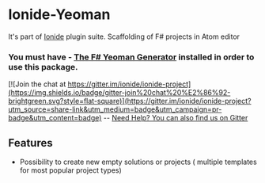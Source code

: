 

# Ionide-Yeoman 
It's part of [Ionide](http://ionide.io) plugin suite.
Scaffolding of F# projects in Atom editor

### You must have - [The F# Yeoman Generator](https://www.npmjs.com/package/generator-fsharp) installed in order to use this package.

[![Join the chat at https://gitter.im/ionide/ionide-project](https://img.shields.io/badge/gitter-join%20chat%20%E2%86%92-brightgreen.svg?style=flat-square)](https://gitter.im/ionide/ionide-project?utm_source=share-link&utm_medium=badge&utm_campaign=pr-badge&utm_content=badge) --  [Need Help? You can also find us on Gitter](https://gitter.im/ionide/ionide-project)   

## Features


- Possibility to create new empty solutions or projects ( multiple templates for most popular project types)
